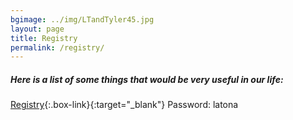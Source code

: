 ```yaml
---
bgimage: ../img/LTandTyler45.jpg
layout: page
title: Registry
permalink: /registry/
---
```


##### Here is a list of some things that would be very useful in our life:
[Registry][registry]{:.box-link}{:target="_blank"}
Password: latona

[registry]: https://thankfulregistry.com/LTandT
